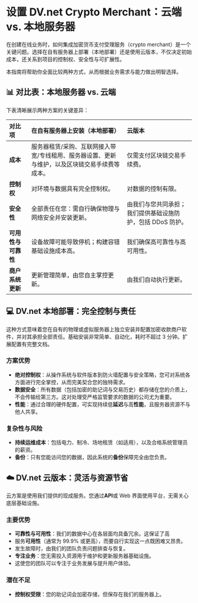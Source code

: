 # 设置 DV.net Crypto Merchant：云端 vs. 本地服务器

在创建在线业务时，如何集成加密货币支付受理服务（crypto merchant）是一个关键问题。选择在自有服务器上部署（本地部署）还是使用云版本，不仅决定初始成本，还关系到项目的控制权、安全性与可扩展性。

本指南将帮助你全面比较两种方式，从而根据业务需求与能力做出明智选择。


## 📊 对比表：本地服务器 vs. 云端

下表清晰展示两种方案的关键差异：

| 对比项 | 在自有服务器上安装（本地部署） | 云版本 |
|:---|:---|:---|
| **成本** | 服务器租赁/采购、互联网接入带宽/专线租用、服务器设置、更新与维护，以及区块链交易手续费等成本。 | 仅需支付区块链交易手续费。 |
| **控制权** | 对环境与数据具有完全控制权。 | 对数据的控制有限。 |
| **安全性** | 全部责任在您：需自行确保物理与网络安全并安装更新。 | 由我们与您共同承担；我们提供基础设施防护，包括 DDoS 防护。 |
| **可用性与可靠性** | 设备故障可能导致停机；构建容错基础设施成本高。 | 我们确保高可靠性与高可用性。 |
| **商户系统更新** | 更新管理简单，由您自主掌控更新。 | 由我们自动执行更新。 |


## 💻 DV.net 本地部署：完全控制与责任

这种方式意味着您在自有的物理或虚拟服务器上独立安装并配置加密收款商户软件，并对其承担全部责任。基础安装非常简单、自动化，耗时不超过 3 分钟。扩展配置有完整文档。

### 方案优势
- **绝对控制权**：从操作系统与软件版本到防火墙配置与安全策略，您可对系统各方面进行完全掌控，从而完美契合您的独特需求。
- **数据安全**：所有数据（包括加密的助记词与交易历史）都存储在您的介质上，不会传输给第三方。这对处理受严格监管要求的数据的公司尤为重要。
- **性能**：通过合理的硬件配置，可实现持续低**延迟**与高**性能**，且服务器资源不与他人共享。

### 复杂性与风险
- **持续运维成本**：包括电力、制冷、场地租赁（如适用），以及合格系统管理员的薪资。
- **备份**：只有您能访问您的数据，因此系统的**备份**保障完全由您负责。

## ☁️ DV.net 云版本：灵活与资源节省

云方案是使用我们提供的现成服务。您通过**API**或 Web 界面使用平台，无需关心底层基础设施。

### 主要优势
- **可靠性与可用性**：我们的数据中心在各层面均具备冗余。这保证了高
- 服务**可用性**（通常为 99.9% 或更高），而要自行实现这一点既困难又昂贵。
- 发生故障时，由我们的团队负责问题排查与恢复。
- **专注业务**：您无需投入资源用于维护和更新服务器基础设施。
- 这使您的团队可以专注于业务发展与提升用户体验。

### 潜在不足
- **控制权受限**：您的助记词会加密存储，但保存在我们的服务器上。